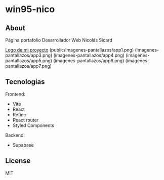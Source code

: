 # win95-nico

## About
Página portafolio Desarrollador Web Nicolás Sicard

[Logo de mi proyecto](public/imagenes-pantallazos/app1.png)
(public/imagenes-pantallazos/app1.png)
(imagenes-pantallazos/app3.png)
(imagenes-pantallazos/app4.png)
(imagenes-pantallazos/app5.png)
(imagenes-pantallazos/app6.png)
(imagenes-pantallazos/app7.png)

## Tecnologías
Frontend: 
- Vite 
- React
- Refine
- React router
- Styled Components

Backend:
- Supabase


## License

MIT
